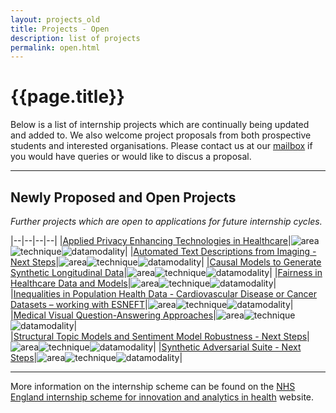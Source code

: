 ```yaml
---
layout: projects_old
title: Projects - Open
description: list of projects
permalink: open.html
---
```


# {{page.title}}

Below is a list of internship projects which are continually being updated and added to. We also welcome project proposals from both prospective students and interested organisations.  Please contact us at our [mailbox](england.tdau@nhs.net) if you would have queries or would like to discus a proposal.

---

## Newly Proposed and Open Projects
*Further projects which are open to applications for future internship cycles.*

|--|--|--|--|
|[Applied Privacy Enhancing Technologies in Healthcare](https://nhsx.github.io/nhsx-internship-projects/pets-in-healthcare/)|![area](https://img.shields.io/badge/PETs-red)![technique](https://img.shields.io/badge/HomomorphicEncryption-lightgrey)![datamodality](https://img.shields.io/badge/TabularData-green)|
|[Automated Text Descriptions from Imaging - Next Steps](https://nhsx.github.io/nhsx-internship-projects/text-description-imaging/)|![area](https://img.shields.io/badge/NLP-yellow)![technique](https://img.shields.io/badge/Embeddings-lightgrey)![datamodality](https://img.shields.io/badge/MultiModalData-blueviolet)|
|[Causal Models to Generate Synthetic Longitudinal Data](https://nhsx.github.io/nhsx-internship-projects/causal-models-synthetic-longitudinal/)|![area](https://img.shields.io/badge/Synthetic-brightgreen)![technique](https://img.shields.io/badge/DAGs-lightgrey)![datamodality](https://img.shields.io/badge/TabularData-green)|
|[Fairness in Healthcare Data and Models](https://nhsx.github.io/nhsx-internship-projects/fairness-measures/)|![area](https://img.shields.io/badge/Explainability-orange)![technique](https://img.shields.io/badge/Equity-lightgrey)![datamodality](https://img.shields.io/badge/TabularData-green)|
|[Inequalities in Population Health Data - Cardiovascular Disease or Cancer Datasets – working with ESNEFT](https://nhsx.github.io/nhsx-internship-projects/inequalities-population-health-esneft/)|![area](https://img.shields.io/badge/MachineLearning-blue)![technique](https://img.shields.io/badge/Classification-lightgrey)![datamodality](https://img.shields.io/badge/TabularData-green)| 
|[Medical Visual Question-Answering Approaches](https://nhsx.github.io/nhsx-internship-projects/visual-question-answer/)|![area](https://img.shields.io/badge/NLP-yellow)![technique](https://img.shields.io/badge/VQA-lightgrey)![datamodality](https://img.shields.io/badge/MultiModalData-blueviolet)|  
|[Structural Topic Models and Sentiment Model Robustness - Next Steps](https://nhsx.github.io/nhsx-internship-projects/stm-sentiment-robustness/)|![area](https://img.shields.io/badge/NLP-yellow)![technique](https://img.shields.io/badge/STM-lightgrey)![datamodality](https://img.shields.io/badge/TextData-9cf)|
|[Synthetic Adversarial Suite - Next Steps](https://nhsx.github.io/nhsx-internship-projects/synthetic-adversarial-suite/)|![area](https://img.shields.io/badge/Synthetic-brightgreen)![technique](https://img.shields.io/badge/ShadowModels-lightgrey)![datamodality](https://img.shields.io/badge/TabularData-green)| 

---
More information on the internship scheme can be found on the [NHS England internship scheme for innovation and analytics in health](https://www.nhsx.nhs.uk/key-tools-and-info/nhsx-analytics-unit/nhsx-internship-scheme-innovation-and-analytics-health/) website.
